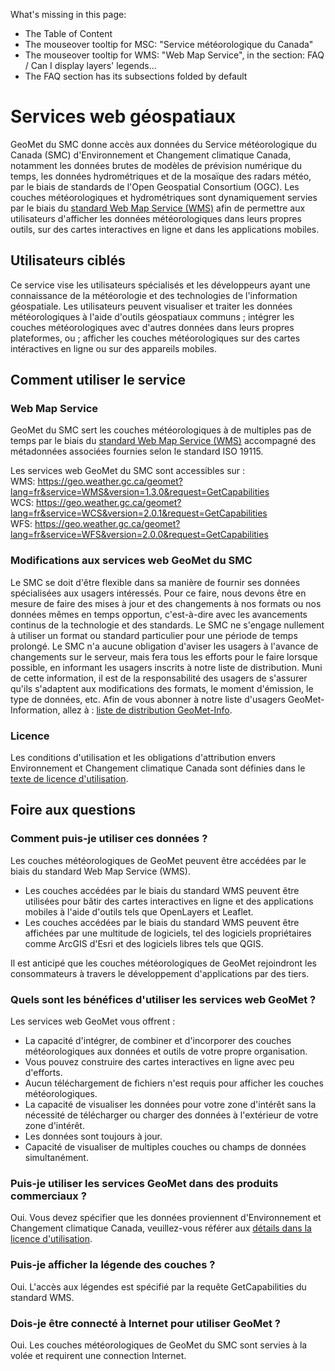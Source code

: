 What's missing in this page:
* The Table of Content
* The mouseover tooltip for MSC: "Service météorologique du Canada"
* The mouseover tooltip for WMS: "Web Map Service", in the section: FAQ / Can I display layers' legends...
* The FAQ section has its subsections folded by default


#  Services web géospatiaux

GeoMet du SMC donne accès aux données du Service météorologique du Canada (SMC) d'Environnement et Changement climatique Canada, notamment les données brutes de modèles de prévision numérique du temps, les données hydrométriques et de la mosaïque des radars météo, par le biais de standards de l'Open Geospatial Consortium (OGC). Les couches météorologiques et hydrométriques sont dynamiquement servies par le biais du [standard Web Map Service (WMS)](https://www.opengeospatial.org/standards/wms) afin de permettre aux utilisateurs d'afficher les données météorologiques dans leurs propres outils, sur des cartes interactives en ligne et dans les applications mobiles.


## Utilisateurs ciblés

Ce service vise les utilisateurs spécialisés et les développeurs ayant une connaissance de la météorologie et des technologies de l'information géospatiale. Les utilisateurs peuvent visualiser et traiter les données météorologiques à l'aide d'outils géospatiaux communs ; intégrer les couches météorologiques avec d'autres données dans leurs propres plateformes, ou ; afficher les couches météorologiques sur des cartes intéractives en ligne ou sur des appareils mobiles.


## Comment utiliser le service

### Web Map Service

GeoMet du SMC sert les couches météorologiques à de multiples pas de temps par le biais du [standard Web Map Service (WMS)](https://www.opengeospatial.org/standards/wms) accompagné des métadonnées associées fournies selon le standard ISO 19115.

Les services web GeoMet du SMC sont accessibles sur :<br>
WMS: https://geo.weather.gc.ca/geomet?lang=fr&service=WMS&version=1.3.0&request=GetCapabilities<br>
WCS: https://geo.weather.gc.ca/geomet?lang=fr&service=WCS&version=2.0.1&request=GetCapabilities<br>
WFS: https://geo.weather.gc.ca/geomet?lang=fr&service=WFS&version=2.0.0&request=GetCapabilities

### Modifications aux services web GeoMet du SMC

Le SMC se doit d'être flexible dans sa manière de fournir ses données spécialisées aux usagers intéressés. Pour ce faire, nous devons être en mesure de faire des mises à jour et des changements à nos formats ou nos données mêmes en temps opportun, c'est-à-dire avec les avancements continus de la technologie et des standards. Le SMC ne s'engage nullement à utiliser un format ou standard particulier pour une période de temps prolongé. Le SMC n'a aucune obligation d'aviser les usagers à l'avance de changements sur le serveur, mais fera tous les efforts pour le faire lorsque possible, en informant les usagers inscrits à notre liste de distribution. Muni de cette information, il est de la responsabilité des usagers de s'assurer qu'ils s'adaptent aux modifications des formats, le moment d'émission, le type de données, etc. Afin de vous abonner à notre liste d'usagers GeoMet-Information, allez à : [liste de distribution GeoMet-Info](https://lists.ec.gc.ca/cgi-bin/mailman/listinfo/geomet-info).


### Licence

Les conditions d'utilisation et les obligations d'attribution envers Environnement et Changement climatique Canada sont définies dans le [texte de licence d'utilisation](https://dd.weatheroffice.gc.ca/doc/LICENCE_GENERAL.txt).



## Foire aux questions


### Comment puis-je utiliser ces données ?

Les couches météorologiques de GeoMet peuvent être accédées par le biais du standard Web Map Service (WMS).

* Les couches accédées par le biais du standard WMS peuvent être utilisées pour bâtir des cartes interactives en ligne et des applications mobiles à l'aide d'outils tels que OpenLayers et Leaflet.
* Les couches accédées par le biais du standard WMS peuvent être affichées par une multitude de logiciels, tel des logiciels propriétaires comme ArcGIS d'Esri et des logiciels libres tels que QGIS.

Il est anticipé que les couches météorologiques de GeoMet rejoindront les consommateurs à travers le développement d'applications par des tiers.


### Quels sont les bénéfices d'utiliser les services web GeoMet ?

Les services web GeoMet vous offrent :

* La capacité d'intégrer, de combiner et d'incorporer des couches météorologiques aux données et outils de votre propre organisation.
* Vous pouvez construire des cartes interactives en ligne avec peu d'efforts.
* Aucun téléchargement de fichiers n'est requis pour afficher les couches météorologiques.
* La capacité de visualiser les données pour votre zone d'intérêt sans la nécessité de télécharger ou charger des données à l'extérieur de votre zone d'intérêt.
* Les données sont toujours à jour.
* Capacité de visualiser de multiples couches ou champs de données simultanément.


### Puis-je utiliser les services GeoMet dans des produits commerciaux ?

Oui. Vous devez spécifier que les données proviennent d'Environnement et Changement climatique Canada, veuillez-vous référer aux [détails dans la licence d'utilisation](https://dd.weatheroffice.gc.ca/doc/LICENCE_GENERAL.txt).


### Puis-je afficher la légende des couches ?

Oui. L'accès aux légendes est spécifié par la requête GetCapabilities du standard WMS.


### Dois-je être connecté à Internet pour utiliser GeoMet ?

Oui. Les couches météorologiques de GeoMet du SMC sont servies à la volée et requirent une connection Internet.